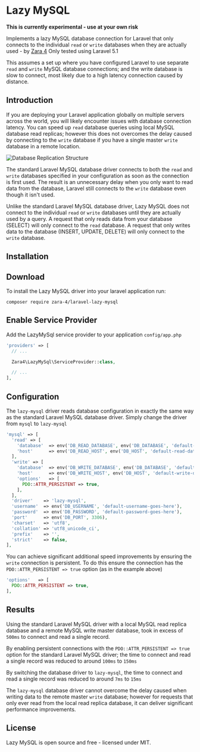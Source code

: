 # Lazy MySQL

**This is currently experimental - use at your own risk**


Implements a lazy MySQL database connection for Laravel that only connects to the individual `read` or `write` databases when they are actually used - by [Zara 4](http://zara4.com)
Only tested using Laravel 5.1

This assumes a set up where you have configured Laravel to use separate `read` and `write` MySQL database connections; and the write database is slow to connect, most likely due to a high latency connection caused by distance.



## Introduction

If you are deploying your Laravel application globally on multiple servers across the world, you will likely encounter issues with database connection latency.
You can speed up `read` database queries using local MySQL database read replicas; however this does not overcomes the delay caused by connecting to the `write` database if you have a single master `write` database in a remote location.

![Database Replication Structure](https://blog.zara4.com/wp-content/uploads/2017/05/lazy-mysql-replication-setup.png)

The standard Laravel MySQL database driver connects to both the `read` and `write` databases specified in your configuration as soon as the connection is first used.
The result is an unnecessary delay when you only want to read data from the database, Laravel still connects to the `write` database even though it isn't used.

Unlike the standard Laravel MySQL database driver, Lazy MySQL does not connect to the individual `read` or `write` databases until they are actually used by a query.
A request that only reads data from your database (SELECT) will only connect to the `read` database. A request that only writes data to the database (INSERT, UPDATE, DELETE) will only connect to the `write` database.




## Installation

## Download
To install the Lazy MySQL driver into your laravel application run:
```
composer require zara-4/laravel-lazy-mysql
```

## Enable Service Provider
Add the LazyMySql service provider to your application `config/app.php`

```php
'providers' => [
  // ...

  Zara4\LazyMySql\ServiceProvider::class,

  // ...
],

```



## Configuration

The `lazy-mysql` driver reads database configuration in exactly the same way as the standard Laravel MySQL database driver.
Simply change the driver from `mysql` to `lazy-mysql`

```php
'mysql' => [
  'read' => [
    'database'  => env('DB_READ_DATABASE', env('DB_DATABASE', 'default-database-name-goes-here')),
    'host'      => env('DB_READ_HOST', env('DB_HOST', 'default-read-database-host-goes-here')),
  ],
  'write' => [
    'database'  => env('DB_WRITE_DATABASE', env('DB_DATABASE', 'default-database-name-goes-here')),
    'host'      => env('DB_WRITE_HOST', env('DB_HOST', 'default-write-database-host-goes-here')),
    'options'   => [
      PDO::ATTR_PERSISTENT => true,
    ],
  ],
  'driver'    => 'lazy-mysql',
  'username'  => env('DB_USERNAME', 'default-username-goes-here'),
  'password'  => env('DB_PASSWORD', 'default-password-goes-here'),
  'port'      => env('DB_PORT', 3306),
  'charset'   => 'utf8',
  'collation' => 'utf8_unicode_ci',
  'prefix'    => '',
  'strict'    => false,
],
```


You can achieve significant additional speed improvements by ensuring the `write` connection is persistent.
To do this ensure the connection has the `PDO::ATTR_PERSISTENT => true` option (as in the example above)

```php
'options'   => [
  PDO::ATTR_PERSISTENT => true,
],
```



## Results
Using the standard Laravel MySQL driver with a local MySQL read replica database and a remote MySQL write master database, took in excess of `500ms` to connect and read a single record.

By enabling persistent connections with the `PDO::ATTR_PERSISTENT => true` option for the standard Laravel MySQL driver; the time to connect and read a single record was reduced to around `100ms` to `150ms`

By switching the database driver to `lazy-mysql`, the time to connect and read a single record was reduced to around `7ms` to `15ms`


The `lazy-mysql` database driver cannot overcome the delay caused when writing data to the remote master `write` database; however for requests that only ever read from the local read replica database, it can deliver significant performance improvements.



## License

Lazy MySQL is open source and free - licensed under MIT.
